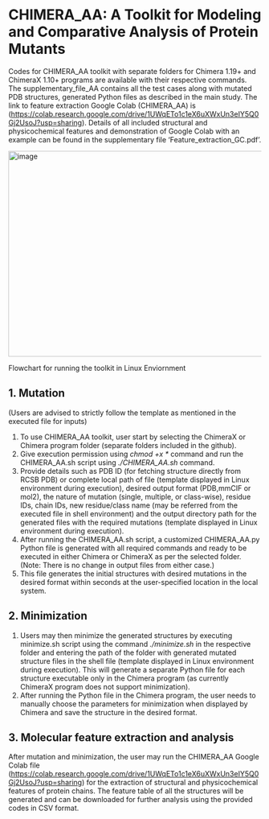 # CHIMERA_AA: A Toolkit for Modeling and Comparative Analysis of Protein Mutants
Codes for CHIMERA_AA toolkit with separate folders for Chimera 1.19+ and ChimeraX 1.10+ programs are available with their respective commands.
The supplementary_file_AA contains all the test cases along with mutated PDB structures, generated Python files as described in the main study. 
The link to feature extraction Google Colab (CHIMERA_AA) is (https://colab.research.google.com/drive/1UWqETo1c1eX6uXWxUn3eIY5Q0Gj2UsoJ?usp=sharing).
Details of all included structural and physicochemical features and demonstration of Google Colab with an example can be found in the supplementary file ‘Feature_extraction_GC.pdf’.

<img width="940" height="409" alt="image" src="https://github.com/user-attachments/assets/e89b44e0-8402-4edf-9415-7c85b63aa462" />

Flowchart for running the toolkit in Linux Enviornment
## 1. Mutation
(Users are advised to strictly follow the template as mentioned in the executed file for inputs)
1.	To use CHIMERA_AA toolkit, user start by selecting the ChimeraX or Chimera program folder (separate folders included in the github).
2.	Give execution permission using _chmod +x *_ command and run the CHIMERA_AA.sh script using _./CHIMERA_AA.sh_ command.
3.	Provide details such as PDB ID (for fetching structure directly from RCSB PDB) or complete local path of file (template displayed in Linux environment during execution), desired output format (PDB,mmCIF or mol2), the nature of mutation (single, multiple, or class-wise), residue IDs, chain IDs, new residue/class name (may be referred from the executed file in shell environment) and the output directory path for the generated files with the required mutations (template displayed in Linux environment during execution).
4.	After running the CHIMERA_AA.sh script, a customized CHIMERA_AA.py Python file is generated with all required commands and ready to be executed in either Chimera or ChimeraX as per the selected folder. (Note: There is no change in output files from either case.) 
5.	This file generates the initial structures with desired mutations in the desired format within seconds at the user-specified location in the local system.
## 2. Minimization
1.	Users may then minimize the generated structures by executing minimize.sh script using the command _./minimize.sh_ in the respective folder and entering the path of the folder with generated mutated structure files in the shell file (template displayed in Linux environment during execution). This will generate a separate Python file for each structure executable only in the Chimera program (as currently ChimeraX program does not support minimization).
2.	After running the Python file in the Chimera program, the user needs to manually choose the parameters for minimization when displayed by Chimera and save the structure in the desired format.
## 3. Molecular feature extraction and analysis
After mutation and minimization, the user may run the CHIMERA_AA Google Colab file (https://colab.research.google.com/drive/1UWqETo1c1eX6uXWxUn3eIY5Q0Gj2UsoJ?usp=sharing) for the extraction of structural and physicochemical features of protein chains. The feature table of all the structures will be generated and can be downloaded for further analysis using the provided codes in CSV format.

